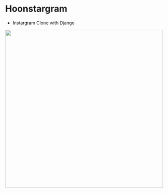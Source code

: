 <h1>Hoonstargram</h1>
<ul><li>Instargram Clone with Django</li></ul>
<img src ="https://user-images.githubusercontent.com/5029567/124422471-4a891080-dd9e-11eb-97ce-18fb8cf86c67.png" width = "500"/>
